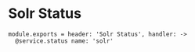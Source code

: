 
# Solr Status

    module.exports = header: 'Solr Status', handler: ->
      @service.status name: 'solr'
